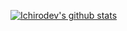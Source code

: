  <!-- My stats -->
[![Ichirodev's github stats](https://github-readme-stats.vercel.app/api?username=ichirodev&theme=dark&hide_title=true&show_icons=true&hide_border=true&include_all_commits=true&count_private=true)](https://github.com/ichirodev/github-readme-stats)
